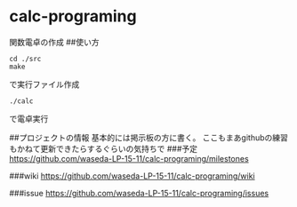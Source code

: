 # calc-programing
関数電卓の作成
##使い方
```
cd ./src
make
```
で実行ファイル作成
```
./calc
```
で電卓実行

##プロジェクトの情報
基本的には掲示板の方に書く。
ここもまあgithubの練習もかねて更新できたらするぐらいの気持ちで
###予定
https://github.com/waseda-LP-15-11/calc-programing/milestones

###wiki
https://github.com/waseda-LP-15-11/calc-programing/wiki

###issue
https://github.com/waseda-LP-15-11/calc-programing/issues
